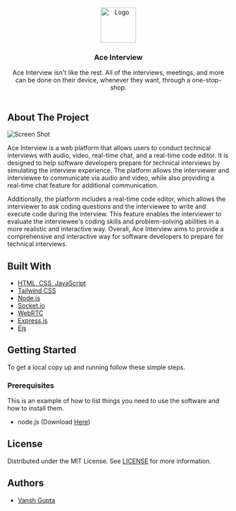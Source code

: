 <br/>
<p align="center">
  <a href="https://github.com/ShaileshGodghase/Ace_Interview">
    <img src="https://raw.githubusercontent.com/ShaileshGodghase/Ace_Interview/main/public/logo.png?token=GHSAT0AAAAAAB5S2YRZWTRTBYTVW4DTSJCAY6KX63A" alt="Logo" width="80" height="80">
  </a>

  <h3 align="center">Ace Interview</h3>

  <p align="center">
    Ace Interview isn't like the rest. All of the interviews, meetings, and more can be done on their device, whenever they want, through a one-stop-shop.
    <br/>
    <br/>
    
  </p>
</p>

 

## About The Project

![Screen Shot](https://raw.githubusercontent.com/ShaileshGodghase/Ace_Interview/main/public/home.png?token=GHSAT0AAAAAAB5S2YRZWTRTBYTVW4DTSJCAY6KX63A)

Ace Interview is a web platform that allows users to conduct technical interviews with audio, video, real-time chat, and a real-time code editor. It is designed to help software developers prepare for technical interviews by simulating the interview experience. The platform allows the interviewer and interviewee to communicate via audio and video, while also providing a real-time chat feature for additional communication. 

Additionally, the platform includes a real-time code editor, which allows the interviewer to ask coding questions and the interviewee to write and execute code during the interview. This feature enables the interviewer to evaluate the interviewee's coding skills and problem-solving abilities in a more realistic and interactive way. Overall, Ace Interview aims to provide a comprehensive and interactive way for software developers to prepare for technical interviews.

## Built With



* [HTML, CSS, JavaScript](https://www.w3schools.com/html/)
* [Tailwind CSS](https://tailwindcss.com/)
* [Node.js](https://nodejs.org/en/)
* [Socket.io ](https://socket.io/)
* [WebRTC](https://webrtc.org/)
* [Express.js](https://expressjs.com/)
* [Ejs](https://ejs.co/)

## Getting Started

To get a local copy up and running follow these simple steps.

### Prerequisites

This is an example of how to list things you need to use the software and how to install them.

* node.js (Download [Here](https://nodejs.org/en/))





## License

Distributed under the MIT License. See [LICENSE](https://github.com/ShaileshGodghase/Ace_Interview/blob/main/LICENSE.md) for more information.

## Authors

* [Vansh Gupta](https://www.linkedin.com/in/vansh-gupta-837563223/)

